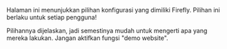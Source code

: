 Halaman ini menunjukkan pilihan konfigurasi yang dimiliki Firefly. Pilihan ini berlaku untuk setiap pengguna!

Pilihannya dijelaskan, jadi semestinya mudah untuk mengerti apa yang mereka lakukan. Jangan aktifkan fungsi "demo website".